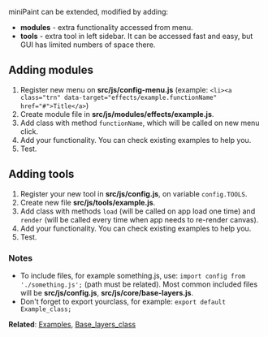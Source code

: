 miniPaint can be extended, modified by adding:

- **modules** - extra functionality accessed from menu.
- **tools** - extra tool in left sidebar. It can be accessed fast and easy, but GUI has limited numbers of space there.

## Adding modules

1. Register new menu on **src/js/config-menu.js** (example: `<li><a class="trn" data-target="effects/example.functionName" href="#">Title</a>`)
2. Create module file in **src/js/modules/effects/example.js**.
3. Add class with method `functionName`, which will be called on new menu click.
4. Add your functionality. You can check existing examples to help you.
5. Test.

## Adding tools

1. Register your new tool in **src/js/config.js**, on variable `config.TOOLS`.
2. Create new file **src/js/tools/example.js**.
3. Add class with methods `load` (will be called on app load one time) and `render` (will be called every time when app needs to re-render canvas).
4. Add your functionality. You can check existing examples to help you.
5. Test.

### Notes

- To include files, for example something.js, use: `import config from './something.js';` (path must be related). Most common included files will be **src/js/config.js**, **src/js/core/base-layers.js**.
- Don't forget to export yourclass, for example: `export default Example_class;`

**Related**: [Examples](/viliusle/miniPaint/wiki/Examples), [Base_layers_class](/viliusle/miniPaint/wiki/Class:-Base_layers_class)